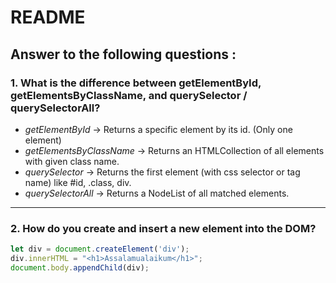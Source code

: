 # README

## Answer to the following questions :

### 1. What is the difference between getElementById, getElementsByClassName, and querySelector / querySelectorAll?  

- *getElementById* → Returns a specific element by its id. (Only one element)  
- *getElementsByClassName* → Returns an HTMLCollection of all elements with given class name.  
- *querySelector* → Returns the first element (with css selector or tag name) like #id, .class, div.  
- *querySelectorAll* → Returns a NodeList of all matched elements.  

---

### 2. How do you create and insert a new element into the DOM?  

```javascript
let div = document.createElement('div');
div.innerHTML = "<h1>Assalamualaikum</h1>";
document.body.appendChild(div);

